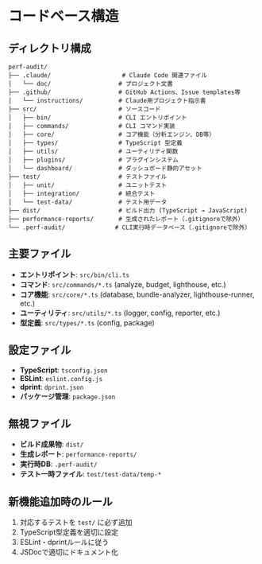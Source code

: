 # コードベース構造

## ディレクトリ構成

```
perf-audit/
├── .claude/                    # Claude Code 関連ファイル
│   └── doc/                   # プロジェクト文書
├── .github/                   # GitHub Actions、Issue templates等
│   └── instructions/          # Claude用プロジェクト指示書
├── src/                       # ソースコード
│   ├── bin/                   # CLI エントリポイント
│   ├── commands/              # CLI コマンド実装
│   ├── core/                  # コア機能（分析エンジン、DB等）
│   ├── types/                 # TypeScript 型定義
│   ├── utils/                 # ユーティリティ関数
│   ├── plugins/               # プラグインシステム
│   └── dashboard/             # ダッシュボード静的アセット
├── test/                      # テストファイル
│   ├── unit/                  # ユニットテスト
│   ├── integration/           # 統合テスト
│   └── test-data/             # テスト用データ
├── dist/                      # ビルド出力 (TypeScript → JavaScript)
├── performance-reports/       # 生成されたレポート（.gitignoreで除外）
└── .perf-audit/              # CLI実行時データベース（.gitignoreで除外）
```

## 主要ファイル

- **エントリポイント**: `src/bin/cli.ts`
- **コマンド**: `src/commands/*.ts` (analyze, budget, lighthouse, etc.)
- **コア機能**: `src/core/*.ts` (database, bundle-analyzer, lighthouse-runner, etc.)
- **ユーティリティ**: `src/utils/*.ts` (logger, config, reporter, etc.)
- **型定義**: `src/types/*.ts` (config, package)

## 設定ファイル

- **TypeScript**: `tsconfig.json`
- **ESLint**: `eslint.config.js`
- **dprint**: `dprint.json`
- **パッケージ管理**: `package.json`

## 無視ファイル

- **ビルド成果物**: `dist/`
- **生成レポート**: `performance-reports/`
- **実行時DB**: `.perf-audit/`
- **テスト一時ファイル**: `test/test-data/temp-*`

## 新機能追加時のルール

1. 対応するテストを `test/` に必ず追加
2. TypeScript型定義を適切に設定
3. ESLint・dprintルールに従う
4. JSDocで適切にドキュメント化
